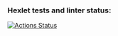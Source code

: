 ### Hexlet tests and linter status:
[![Actions Status](https://github.com/poludnev/layout-designer-project-lvl2/workflows/hexlet-check/badge.svg)](https://github.com/poludnev/layout-designer-project-lvl2/actions)